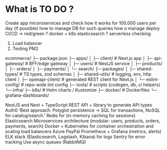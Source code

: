 # What is TO DO ?

Create app micoroservices and check how it works for 100.000 users per day (if possible)
how to manage DB for such queries
how o manage deploy
CI/CD -> red/green ?
docker + k8s
elasticsearch ?
serverless checking

1. Load balancer
2. Testing PM2

ecommerce/
├─ package.json
├─ apps/
│ ├─ client/ # Next.js app
│ ├─ api-gateway/ # BFF/edge gateway
│ ├─ users/ # NestJS service
│ ├─ products/
│ ├─ orders/
│ ├─ payments/
│ └─ search/
├─ packages/
│ ├─ shared-types/ # TS types, zod schemas
│ ├─ shared-utils/ # logging, env, http client
│ ├─ openapi-client/ # generated REST client for Next.js
│ └─ eslint-config/ # repo-wide lint config
├─ tools/ # scripts (codegen, db, ci helpers)
└─ infra/
├─ k8s/ # Helm charts / Kustomize
├─ docker/ # Dockerfiles
└─ grafana-dashboards/

NestJS and Next + TypeScript
REST API + library to generate API types
Auth0
'Best approach: Polyglot persistence → SQL for transactions, NoSQL for catalog/search.'
Redis for (in-memory caching for sessions)
Elasticsearch
Microservices architecture (modular: users, products, orders, payments, search)
Docker + Kubernetes for container orchestration and scaling
load balancers
Azure
PayPal
Prometheus + Grafana (metrics, alerts)
ELK stack (Elasticsearch, Logstash, Kibana) for logs
Sentry for error tracking
Use async queues (RabbitMQ)
